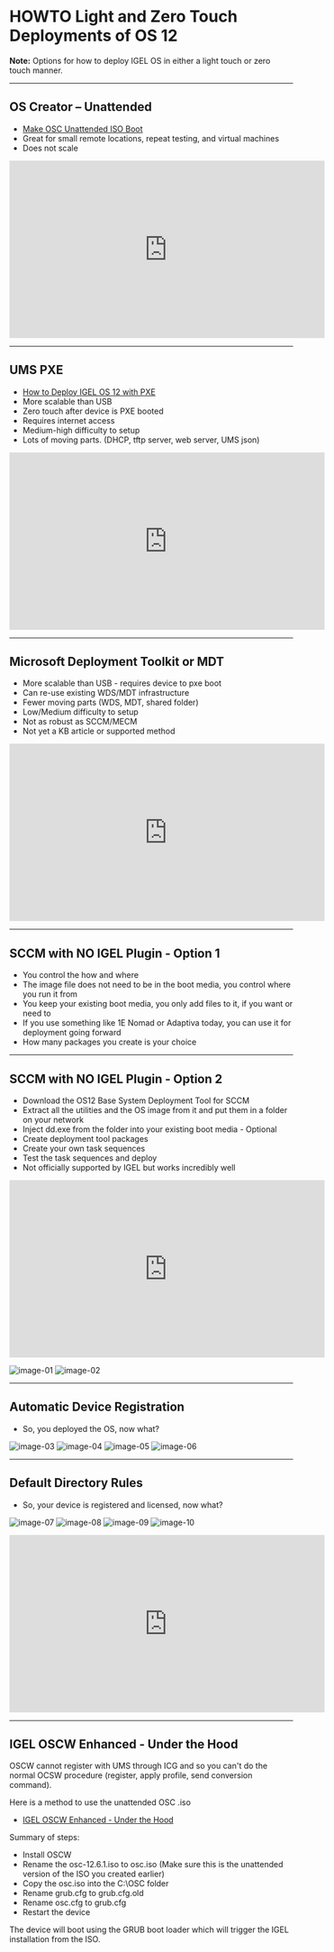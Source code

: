 # HOWTO Light and Zero Touch Deployments of OS 12

**Note:** Options for how to deploy IGEL OS in either a light touch or zero touch manner.

-----

## OS Creator – Unattended

- [Make OSC Unattended ISO Boot](https://github.com/IGEL-Community/IGEL-Custom-Partitions/tree/master/CP_Source/Tools_Drivers/Make_OSC_Unattended_ISO_Boot)
- Great for small remote locations, repeat testing, and virtual machines
- Does not scale

<iframe width="560" height="315" src="https://www.youtube.com/embed/MTyl-E_bOUY?si=Jvn7q24AcyPIkRXn" title="YouTube video player" frameborder="0" allow="accelerometer; autoplay; clipboard-write; encrypted-media; gyroscope; picture-in-picture; web-share" referrerpolicy="strict-origin-when-cross-origin" allowfullscreen></iframe>

-----

## UMS PXE

- [How to Deploy IGEL OS 12 with PXE](https://kb.igel.com/en/igel-os-base-system/12.4.2/how-to-deploy-igel-os-12-with-pxe)
- More scalable than USB
- Zero touch after device is PXE booted
- Requires internet access
- Medium-high difficulty to setup
- Lots of moving parts. (DHCP, tftp server, web server, UMS json)

<iframe width="560" height="315" src="https://www.youtube.com/embed/3EaVaDJCrCY?si=dcd46oekodq0W2DN" title="YouTube video player" frameborder="0" allow="accelerometer; autoplay; clipboard-write; encrypted-media; gyroscope; picture-in-picture; web-share" referrerpolicy="strict-origin-when-cross-origin" allowfullscreen></iframe>

-----

## Microsoft Deployment Toolkit or MDT

- More scalable than USB - requires device to pxe boot
- Can re-use existing WDS/MDT infrastructure
- Fewer moving parts (WDS, MDT, shared folder)
- Low/Medium difficulty to setup
- Not as robust as SCCM/MECM
- Not yet a KB article or supported method

<iframe width="560" height="315" src="https://www.youtube.com/embed/rN5tEHsY7J0?si=01e5sVq1IPnkSATg" title="YouTube video player" frameborder="0" allow="accelerometer; autoplay; clipboard-write; encrypted-media; gyroscope; picture-in-picture; web-share" referrerpolicy="strict-origin-when-cross-origin" allowfullscreen></iframe>

-----

## SCCM with NO IGEL Plugin - Option 1

- You control the how and where
- The image file does not need to be in the boot media, you control where you run it from
- You keep your existing boot media, you only add files to it, if you want or need to
- If you use something like 1E Nomad or Adaptiva today, you can use it for deployment going forward
- How many packages you create is your choice	

-----

## SCCM with NO IGEL Plugin - Option 2

- Download the OS12 Base System Deployment Tool for SCCM
- Extract all the utilities and the OS image from it and put them in a folder on your network
- Inject dd.exe from the folder into your existing boot media - Optional
- Create deployment tool packages	
- Create your own task sequences
- Test the task sequences and deploy
- Not officially supported by IGEL but works incredibly well

<iframe width="560" height="315" src="https://www.youtube.com/embed/Z4Dpks2EQUg?si=G1FWBEKXjKVRMwUd" title="YouTube video player" frameborder="0" allow="accelerometer; autoplay; clipboard-write; encrypted-media; gyroscope; picture-in-picture; web-share" referrerpolicy="strict-origin-when-cross-origin" allowfullscreen></iframe>

![image-01](Images/HOWTO-Light_Zero_Touch_Deployments-01.png)
![image-02](Images/HOWTO-Light_Zero_Touch_Deployments-02.png)

-----

## Automatic Device Registration

- So, you deployed the OS, now what?	

![image-03](Images/HOWTO-Light_Zero_Touch_Deployments-03.png)
![image-04](Images/HOWTO-Light_Zero_Touch_Deployments-04.png)
![image-05](Images/HOWTO-Light_Zero_Touch_Deployments-05.png)
![image-06](Images/HOWTO-Light_Zero_Touch_Deployments-06.png)

-----

## Default Directory Rules

- So, your device is registered and licensed, now what?	

![image-07](Images/HOWTO-Light_Zero_Touch_Deployments-07.png)
![image-08](Images/HOWTO-Light_Zero_Touch_Deployments-08.png)
![image-09](Images/HOWTO-Light_Zero_Touch_Deployments-09.png)
![image-10](Images/HOWTO-Light_Zero_Touch_Deployments-10.png)

<iframe width="560" height="315" src="https://www.youtube.com/embed/hHQHppONuxU?si=zNoKoyBqW2Ju3lxJ" title="YouTube video player" frameborder="0" allow="accelerometer; autoplay; clipboard-write; encrypted-media; gyroscope; picture-in-picture; web-share" referrerpolicy="strict-origin-when-cross-origin" allowfullscreen></iframe>

-----

## IGEL OSCW Enhanced - Under the Hood

OSCW cannot register with UMS through ICG and so you can't do the normal OCSW procedure (register, apply profile, send conversion command).

Here is a method to use the unattended OSC .iso
 
- [IGEL OSCW Enhanced - Under the Hood](https://workspace-it.com/blog/igel-oscw-enhanced-under-the-hood/)
 
Summary of steps:

- Install OSCW
- Rename the osc-12.6.1.iso to osc.iso (Make sure this is the unattended version of the ISO you created earlier)
- Copy the osc.iso into the C:\OSC folder
- Rename grub.cfg to grub.cfg.old
- Rename osc.cfg to grub.cfg
- Restart the device

The device will boot using the GRUB boot loader which will trigger the IGEL installation from the ISO.
